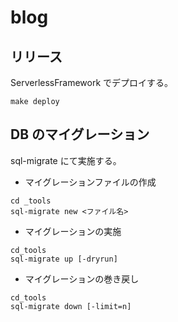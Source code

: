 # blog

## リリース

ServerlessFramework でデプロイする。

```
make deploy
```

## DB のマイグレーション

sql-migrate にて実施する。

- マイグレーションファイルの作成

```
cd _tools
sql-migrate new <ファイル名>
```

- マイグレーションの実施

```
cd_tools
sql-migrate up [-dryrun]
```

- マイグレーションの巻き戻し

```
cd_tools
sql-migrate down [-limit=n]
```
